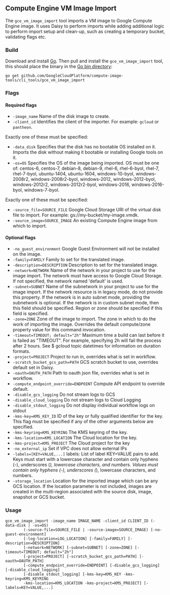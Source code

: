 ## Compute Engine VM Image Import

The `gce_vm_image_import` tool imports a VM image to Google Compute Engine
image. It uses Daisy to perform imports while adding additional logic to perform
import setup and clean-up, such as creating a temporary bucket, validating
flags etc.  

### Build
Download and install [Go](https://golang.org/doc/install). Then pull and 
install the `gce_vm_image_import` tool, this should place the binary in the 
[Go bin directory](https://golang.org/doc/code.html#GOPATH):

```
go get github.com/GoogleCloudPlatform/compute-image-tools/cli_tools/gce_vm_image_import
```

### Flags

#### Required flags
+ `-image_name` Name of the disk image to create.
+ `-client_id` Identifies the client of the importer. For example: `gcloud` or
  `pantheon`.
  
Exactly one of these must be specified:
+ `-data_disk` Specifies that the disk has no bootable OS installed on it. 
   Imports the disk without making it bootable or installing Google tools on it.   
+ `-os=OS` Specifies the OS of the image being imported. 
  OS must be one of: centos-6, centos-7, debian-8, debian-9, rhel-6, rhel-6-byol, rhel-7, 
  rhel-7-byol, ubuntu-1404, ubuntu-1604, windows-10-byol, windows-2008r2, windows-2008r2-byol,
  windows-2012, windows-2012-byol, windows-2012r2, windows-2012r2-byol, windows-2016,
  windows-2016-byol, windows-7-byol.
  
Exactly one of these must be specified:
+ `-source_file=SOURCE_FILE` Google Cloud Storage URI of the virtual disk file
  to import. For example: gs://my-bucket/my-image.vmdk.
+ `-source_image=SOURCE_IMAGE` An existing Compute Engine image from which to 
  import.

#### Optional flags  
+ `-no_guest_environment` Google Guest Environment will not be installed on the image.
+ `-family=FAMILY` Family to set for the translated image.
+ `-description=DESCRIPTION` Description to set for the translated image.
+ `-network=NETWORK` Name of the network in your project to use for the image import. The network 
  must have access to Google Cloud Storage. If not specified, the  network named 'default' is used.
+ `-subnet=SUBNET` Name of the subnetwork in your project to use for the image import. If the 
  network resource is in legacy mode, do not provide this property. If the network is in auto subnet 
  mode, providing the subnetwork is optional. If the network is in custom subnet mode, then this 
  field should be specified. Region or zone should be specified if this field is specified.
+ `-zone=ZONE` Zone of the image to import. The zone in which to do the work of
  importing the image. Overrides the default compute/zone property value for
  this command invocation.  
+ `-timeout=TIMEOUT; default="2h"` Maximum time a build can last before it is
  failed as "TIMEOUT". For example, specifying 2h will fail the process after 
  2 hours. See $ gcloud topic datetimes for information on duration formats.
+ `-project=PROJECT` Project to run in, overrides what is set in workflow.
+ `-scratch_bucket_gcs_path=PATH` GCS scratch bucket to use, overrides default set in Daisy.
+ `-oauth=OAUTH_PATH` Path to oauth json file, overrides what is set in workflow.
+ `-compute_endpoint_override=ENDPOINT` Compute API endpoint to override default.
+ `-disable_gcs_logging` Do not stream logs to GCS
+ `-disable_cloud_logging` Do not stream logs to Cloud Logging
+ `-disable_stdout_logging` Do not display individual workflow logs on stdout
+ `-kms-key=KMS_KEY_ID` ID of the key or fully qualified identifier for the key. This flag
  must be specified if any of the other arguments below are specified.
+ `-kms-keyring=KMS_KEYRING` The KMS keyring of the key.
+ `-kms-location=KMS_LOCATION` The Cloud location for the key.
+ `-kms-project=KMS_PROJECT` The Cloud project for the key
+ `-no_external_ip` Set if VPC does not allow external IPs
+ `-labels=[KEY=VALUE,...]` labels: List of label KEY=VALUE pairs to add. Keys must start with a
  lowercase character and contain only hyphens (-), underscores (_), lowercase characters, and 
  numbers. Values must contain only hyphens (-), underscores (_), lowercase characters, and numbers.
+ `-storage_location` Location for the imported image which can be any GCS location. If the location parameter is not included, images are created in the multi-region associated with the source disk, image, snapshot or GCS bucket.
  
### Usage

```
gce_vm_image_import -image_name IMAGE_NAME -client_id CLIENT_ID (-data-disk | -os=OS)
        (-source-file=SOURCE_FILE | -source-image=SOURCE_IMAGE) [-no-guest-environment] 
        [-log-location=LOG_LOCATION] [-family=FAMILY] [-description=DESCRIPTION]
        [-network=NETWORK] [-subnet=SUBNET] [-zone=ZONE] [-timeout=TIMEOUT; default="2h"]
        [-project=PROJECT] [-scratch_bucket_gcs_path=PATH] [-oauth=OAUTH_PATH]
        [-compute_endpoint_override=ENDPOINT] [-disable_gcs_logging] [-disable_cloud_logging]
        [-disable_stdout_logging] [-kms-key=KMS_KEY -kms-keyring=KMS_KEYRING
        -kms-location=KMS_LOCATION -kms-project=KMS_PROJECT] [-labels=KEY=VALUE,...]
```
